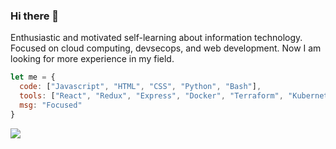 ### Hi there 👋

Enthusiastic and motivated self-learning about information technology. Focused on cloud computing, devsecops, and web development. Now I am looking for more experience in my field. 

```javascript
let me = {
  code: ["Javascript", "HTML", "CSS", "Python", "Bash"],
  tools: ["React", "Redux", "Express", "Docker", "Terraform", "Kubernetes", "Ansible", etc],
  msg: "Focused"
}
```
![](http://github-profile-summary-cards.vercel.app/api/cards/stats?username=radendi&theme=dracula)
